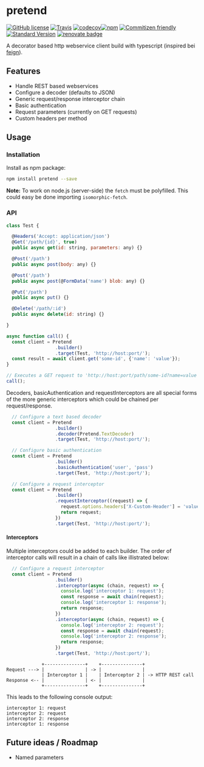# pretend

[![GitHub license](https://img.shields.io/github/license/KnisterPeter/pretend.svg)](https://github.com/KnisterPeter/pretend)
[![Travis](https://img.shields.io/travis/KnisterPeter/pretend.svg)](https://travis-ci.org/KnisterPeter/pretend)
[![codecov](https://codecov.io/gh/KnisterPeter/pretend/branch/master/graph/badge.svg)](https://codecov.io/gh/KnisterPeter/pretend)[![npm](https://img.shields.io/npm/v/pretend.svg)](https://www.npmjs.com/package/pretend)
[![Commitizen friendly](https://img.shields.io/badge/commitizen-friendly-brightgreen.svg)](http://commitizen.github.io/cz-cli/)
[![Standard Version](https://img.shields.io/badge/release-standard%20version-brightgreen.svg)](https://github.com/conventional-changelog/standard-version)
[![renovate badge](https://img.shields.io/badge/renovate-enabled-brightgreen.svg)](https://renovateapp.com/)

A decorator based http webservice client build with typescript (inspired bei [feign](https://github.com/OpenFeign/feign)).

## Features

* Handle REST based webservices
* Configure a decoder (defaults to JSON)
* Generic request/response interceptor chain
* Basic authentication
* Request parameters (currently on GET requests)
* Custom headers per method

## Usage

### Installation

Install as npm package:

```sh
npm install pretend --save
```

**Note:** To work on node.js (server-side) the `fetch` must be polyfilled. This could easy be done importing `isomorphic-fetch`.

### API

```js
class Test {

  @Headers('Accept: application/json')
  @Get('/path/{id}', true)
  public async get(id: string, parameters: any) {}

  @Post('/path')
  public async post(body: any) {}

  @Post('/path')
  public async post(@FormData('name') blob: any) {}

  @Put('/path')
  public async put() {}

  @Delete('/path/:id')
  public async delete(id: string) {}

}

async function call() {
  const client = Pretend
                  .builder()
                  .target(Test, 'http://host:port/');
  const result = await client.get('some-id', {'name': 'value'});
}

// Executes a GET request to 'http://host:port/path/some-id?name=value'
call();

```

Decoders, basicAuthentication and requestInterceptors are all special forms
of the more generic interceptors which could be chained per request/response.

```js
  // Configure a text based decoder
  const client = Pretend
                  .builder()
                  .decoder(Pretend.TextDecoder)
                  .target(Test, 'http://host:port/');
```

```js
  // Configure basic authentication
  const client = Pretend
                  .builder()
                  .basicAuthentication('user', 'pass')
                  .target(Test, 'http://host:port/');
```


```js
  // Configure a request interceptor
  const client = Pretend
                  .builder()
                  .requestInterceptor((request) => {
                    request.options.headers['X-Custom-Header'] = 'value';
                    return request;
                  })
                  .target(Test, 'http://host:port/');
```

#### Interceptors

Multiple interceptors could be added to each builder. The order of interceptor
calls will result in a chain of calls like illistrated below:

```js
  // Configure a request interceptor
  const client = Pretend
                  .builder()
                  .interceptor(async (chain, request) => {
                    console.log('interceptor 1: request');
                    const response = await chain(request);
                    console.log('interceptor 1: response');
                    return response;
                  })
                  .interceptor(async (chain, request) => {
                    console.log('interceptor 2: request');
                    const response = await chain(request);
                    console.log('interceptor 2: response');
                    return response;
                  })
                  .target(Test, 'http://host:port/');
```

```text
             +---------------+    +---------------+
Request ---> |               | -> |               |
             | Interceptor 1 |    | Interceptor 2 | -> HTTP REST call
Response <-- |               | <- |               |
             +---------------+    +---------------+
```

This leads to the following console output:

```text
interceptor 1: request
interceptor 2: request
interceptor 2: response
interceptor 1: response
```

## Future ideas / Roadmap

* Named parameters
